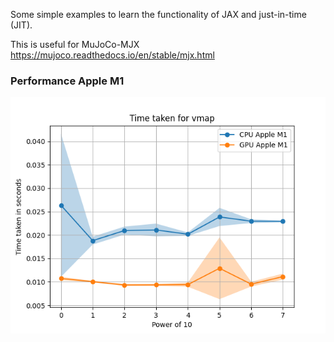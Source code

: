 Some simple examples to learn the functionality of JAX and just-in-time (JIT).

This is useful for MuJoCo-MJX https://mujoco.readthedocs.io/en/stable/mjx.html


### Performance Apple M1 

![Performance Apple M1](data/vmap_time_macbook.png)